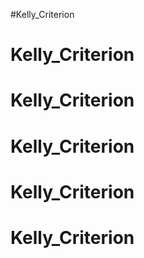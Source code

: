 #Kelly_Criterion
# Kelly_Criterion
# Kelly_Criterion
# Kelly_Criterion
# Kelly_Criterion
# Kelly_Criterion
